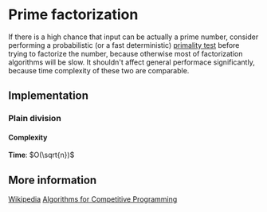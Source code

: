 # Prime factorization

If there is a high chance that input can be actually a prime number, consider performing a probabilistic (or a fast deterministic) [primality test](../primality-test/) before trying to factorize the number, because otherwise most of factorization algorithms will be slow. It shouldn't affect general performace significantly, because time complexity of these two are comparable.

## Implementation

### Plain division

#### Complexity

**Time**: $O(\sqrt{n})$

## More information

[Wikipedia](https://en.wikipedia.org/wiki/Factorization)
[Algorithms for Competitive Programming](https://cp-algorithms.com/algebra/factorization.html)